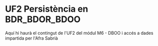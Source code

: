 # UF2 Persistència en BDR_BDOR_BDOO

Aquí hi haurà el contingut de l'UF2 del módul M6 - DBOO i accés a dades impartida per l'Afra Sabrià
